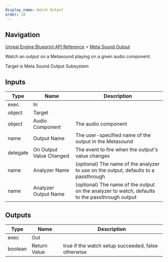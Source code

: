 ```yaml
---
display_name: Watch Output
order: 18
---
```

## Navigation

[Unreal Engine Blueprint API Reference](https://dev.epicgames.com/documentation/en-us/unreal-engine/BlueprintAPI) > [Meta Sound Output](https://dev.epicgames.com/documentation/en-us/unreal-engine/BlueprintAPI/MetaSoundOutput)

Watch an output on a Metasound playing on a given audio component.

Target is Meta Sound Output Subsystem

## Inputs

| Type | Name | Description |
| --- | --- | --- |
| exec | In |  |
| object | Target |  |
| object | Audio Component | The audio component |
| name | Output Name | The user-specified name of the output in the Metasound |
| delegate | On Output Value Changed | The event to fire when the output's value changes |
| name | Analyzer Name | (optional) The name of the analyzer to use on the output, defaults to a passthrough |
| name | Analyzer Output Name | (optional) The name of the output on the analyzer to watch, defaults to the passthrough output |

## Outputs

| Type | Name | Description |
| --- | --- | --- |
| exec | Out |  |
| boolean | Return Value | true if the watch setup succeeded, false otherwise |
